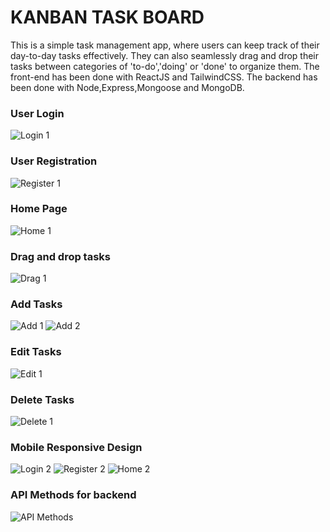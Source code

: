 # KANBAN TASK BOARD

This is a simple task management app, where users can keep track of their day-to-day tasks effectively. They can also seamlessly drag and drop their tasks between categories of 'to-do','doing' or 'done' to organize them.
The front-end has been done with ReactJS and TailwindCSS. The backend has been done with Node,Express,Mongoose and MongoDB.

### User Login
![Login 1](image.png)

### User Registration
![Register 1](image-1.png)

### Home Page
![Home 1](image-2.png)

### Drag and drop tasks
![Drag 1](image-3.png)

### Add Tasks
![Add 1](image-4.png)
![Add 2](image-5.png)

### Edit Tasks
![Edit 1](image-6.png)

### Delete Tasks
![Delete 1](image-7.png)

### Mobile Responsive Design
![Login 2](image-8.png)
![Register 2](image-9.png)
![Home 2](image-10.png)


### API Methods for backend
![API Methods](image-11.png)